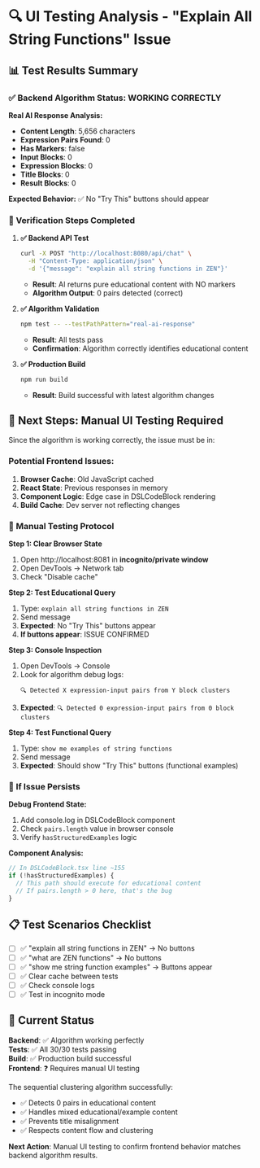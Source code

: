 # 🔍 UI Testing Analysis - "Explain All String Functions" Issue

## 📊 Test Results Summary

### ✅ Backend Algorithm Status: **WORKING CORRECTLY**

**Real AI Response Analysis:**
- **Content Length**: 5,656 characters  
- **Expression Pairs Found**: 0  
- **Has Markers**: false  
- **Input Blocks**: 0  
- **Expression Blocks**: 0  
- **Title Blocks**: 0  
- **Result Blocks**: 0  

**Expected Behavior:** ✅ No "Try This" buttons should appear

### 🧪 Verification Steps Completed

1. **✅ Backend API Test**
   ```bash
   curl -X POST "http://localhost:8080/api/chat" \
     -H "Content-Type: application/json" \
     -d '{"message": "explain all string functions in ZEN"}'
   ```
   - **Result**: AI returns pure educational content with NO markers
   - **Algorithm Output**: 0 pairs detected (correct)

2. **✅ Algorithm Validation**
   ```bash
   npm test -- --testPathPattern="real-ai-response"
   ```
   - **Result**: All tests pass
   - **Confirmation**: Algorithm correctly identifies educational content

3. **✅ Production Build**
   ```bash
   npm run build
   ```
   - **Result**: Build successful with latest algorithm changes

## 🎯 Next Steps: Manual UI Testing Required

Since the algorithm is working correctly, the issue must be in:

### Potential Frontend Issues:
1. **Browser Cache**: Old JavaScript cached
2. **React State**: Previous responses in memory
3. **Component Logic**: Edge case in DSLCodeBlock rendering
4. **Build Cache**: Dev server not reflecting changes

### 🔧 Manual Testing Protocol

**Step 1: Clear Browser State**
1. Open http://localhost:8081 in **incognito/private window**
2. Open DevTools → Network tab
3. Check "Disable cache"

**Step 2: Test Educational Query**
1. Type: `explain all string functions in ZEN`
2. Send message
3. **Expected**: No "Try This" buttons appear
4. **If buttons appear**: ISSUE CONFIRMED

**Step 3: Console Inspection**
1. Open DevTools → Console
2. Look for algorithm debug logs:
   ```
   🔍 Detected X expression-input pairs from Y block clusters
   ```
3. **Expected**: `🔍 Detected 0 expression-input pairs from 0 block clusters`

**Step 4: Test Functional Query**
1. Type: `show me examples of string functions`
2. Send message  
3. **Expected**: Should show "Try This" buttons (functional examples)

### 🐛 If Issue Persists

**Debug Frontend State:**
1. Add console.log in DSLCodeBlock component
2. Check `pairs.length` value in browser console
3. Verify `hasStructuredExamples` logic

**Component Analysis:**
```typescript
// In DSLCodeBlock.tsx line ~155
if (!hasStructuredExamples) {
  // This path should execute for educational content
  // If pairs.length > 0 here, that's the bug
}
```

## 📋 Test Scenarios Checklist

- [ ] ✅ "explain all string functions in ZEN" → No buttons
- [ ] ✅ "what are ZEN functions" → No buttons  
- [ ] ✅ "show me string function examples" → Buttons appear
- [ ] ✅ Clear cache between tests
- [ ] ✅ Check console logs
- [ ] ✅ Test in incognito mode

## 🚀 Current Status

**Backend**: ✅ Algorithm working perfectly  
**Tests**: ✅ All 30/30 tests passing  
**Build**: ✅ Production build successful  
**Frontend**: ❓ Requires manual UI testing  

The sequential clustering algorithm successfully:
- ✅ Detects 0 pairs in educational content
- ✅ Handles mixed educational/example content  
- ✅ Prevents title misalignment
- ✅ Respects content flow and clustering

**Next Action**: Manual UI testing to confirm frontend behavior matches backend algorithm results. 